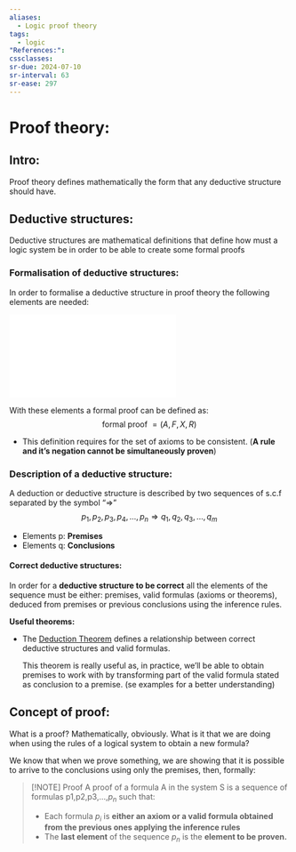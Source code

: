 ```yaml
---
aliases:
  - Logic proof theory
tags:
  - logic
"References:": 
cssclasses: 
sr-due: 2024-07-10
sr-interval: 63
sr-ease: 297
---
```

# Proof theory: 
## Intro: 
Proof theory defines mathematically the form that any deductive structure should have. 
## Deductive structures: 
Deductive structures are mathematical definitions that define how must a logic system be in order to be able to create some formal proofs
### Formalisation of deductive structures: 
In order to formalise a deductive structure in proof theory the following elements are needed: 

![Formal demonstration system](20240409%20-%20122918%20-%20Definition%20-%20Test%20System%20S.md)

With these elements a formal proof can be defined as: 
$$
\text{formal proof } = (A,F,X,R)
$$
+ This definition requires for the set of axioms to be consistent. (**A rule and it’s negation cannot be simultaneously proven**)
### Description of a deductive structure: 
A deduction or deductive structure is described by two sequences of s.c.f separated by the symbol “$\Rightarrow$”
$$
p_1, p_2,p_3, p_4,...,p_n \Rightarrow q_1, q_2,q_3,...,q_m
$$
+ Elements p: **Premises**
+ Elements q: **Conclusions** 

#### Correct deductive structures: 
In order for a **deductive structure to be correct** all the elements of the sequence must be either: premises, valid formulas (axioms or theorems), deduced from premises or previous conclusions using the inference rules. 

**Useful theorems:**
+ The [Deduction Theorem](20240409%20-%20132720%20-%20Theorem%20-%20DeductionTheorem.md) defines a relationship between correct deductive structures and valid formulas. 
	
	This theorem is really useful as, in practice, we’ll be able to obtain premises to work with by transforming part of the valid formula stated as conclusion to a premise. (se examples for a better understanding)
## Concept of proof:
What is a proof? Mathematically, obviously.
What is it that we are doing when using the rules of a logical system to obtain a new formula?

We know that when we prove something, we are showing that it is possible to arrive to the conclusions using only the premises, then, formally: 

> [!NOTE] Proof
> A proof of a formula A in the system S is a sequence of formulas p1,p2,p3,…,$p_n$ such that: 
> + Each formula $p_i$ is **either an axiom or a valid formula obtained from the previous ones applying the inference rules**
> + The **last element** of the sequence $p_n$ is the **element to be proven.**
> 
> 
